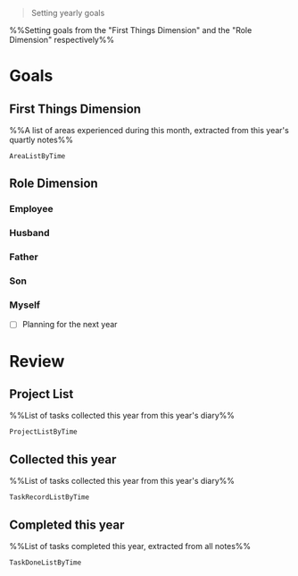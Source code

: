 > Setting yearly goals

%%Setting goals from the "First Things Dimension" and the "Role Dimension" respectively%%

# Goals

## First Things Dimension
%%A list of areas experienced during this month, extracted from this year's quartly notes%%
```PeriodicPARA
AreaListByTime
```

## Role Dimension
### Employee
### Husband
### Father
### Son
### Myself
- [ ] Planning for the next year

# Review
## Project List
%%List of tasks collected this year from this year's diary%%
```PeriodicPARA
ProjectListByTime
```

## Collected this year
%%List of tasks collected this year from this year's diary%%
```PeriodicPARA
TaskRecordListByTime
```

## Completed this year
%%List of tasks completed this year, extracted from all notes%%
```PeriodicPARA
TaskDoneListByTime
```
